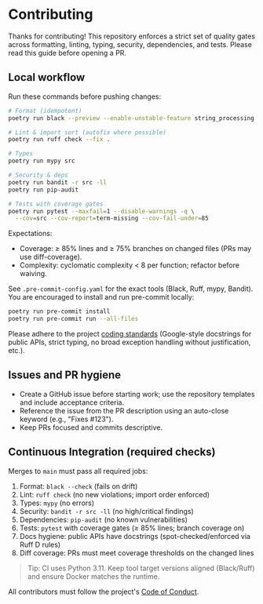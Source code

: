 # Contributing

Thanks for contributing! This repository enforces a strict set of quality gates across formatting, linting, typing, security, dependencies, and tests. Please read this guide before opening a PR.

## Local workflow

Run these commands before pushing changes:

```bash
# Format (idempotent)
poetry run black --preview --enable-unstable-feature string_processing .

# Lint & import sort (autofix where possible)
poetry run ruff check --fix .

# Types
poetry run mypy src

# Security & deps
poetry run bandit -r src -ll
poetry run pip-audit

# Tests with coverage gates
poetry run pytest --maxfail=1 --disable-warnings -q \
  --cov=src --cov-report=term-missing --cov-fail-under=85
```

Expectations:

- Coverage: ≥ 85% lines and ≥ 75% branches on changed files (PRs may use diff-coverage).
- Complexity: cyclomatic complexity < 8 per function; refactor before waiving.

See `.pre-commit-config.yaml` for the exact tools (Black, Ruff, mypy, Bandit). You are encouraged to install and run pre-commit locally:

```bash
poetry run pre-commit install
poetry run pre-commit run --all-files
```

Please adhere to the project [coding standards](docs/coding-standards.md) (Google-style docstrings for public APIs, strict typing, no broad exception handling without justification, etc.).

## Issues and PR hygiene

- Create a GitHub issue before starting work; use the repository templates and include acceptance criteria.
- Reference the issue from the PR description using an auto-close keyword (e.g., "Fixes #123").
- Keep PRs focused and commits descriptive.

## Continuous Integration (required checks)

Merges to `main` must pass all required jobs:

1. Format: `black --check` (fails on drift)
2. Lint: `ruff check` (no new violations; import order enforced)
3. Types: `mypy` (no errors)
4. Security: `bandit -r src -ll` (no high/critical findings)
5. Dependencies: `pip-audit` (no known vulnerabilities)
6. Tests: `pytest` with coverage gates (≥ 85% lines; branch coverage on)
7. Docs hygiene: public APIs have docstrings (spot-checked/enforced via Ruff D rules)
8. Diff coverage: PRs must meet coverage thresholds on the changed lines

> Tip: CI uses Python 3.11. Keep tool target versions aligned (Black/Ruff) and ensure Docker matches the runtime.

All contributors must follow the project's [Code of Conduct](CODE_OF_CONDUCT.md).
